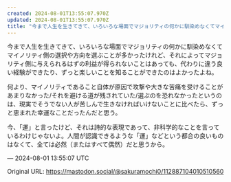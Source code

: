 ```yaml
---
created: 2024-08-01T13:55:07.970Z
updated: 2024-08-01T13:55:07.970Z
title: "今まで人生を生きてきて、いろいろな場面でマジョリティの何かに馴染めなくてマイノリ[...]"
---
```


<p>今まで人生を生きてきて、いろいろな場面でマジョリティの何かに馴染めなくてマイノリティ側の選択や方向を選ぶことが多かったけれど、それによってマジョリティ側に与えられるはずの利益が得られないことはあっても、代わりに違う良い経験ができたり、ずっと楽しいことを知ることができたのはよかったよね。</p><p>何より、マイノリティであること自体が原因で攻撃や大きな苦痛を受けることがあまりなかった/それを避ける道が残されていた/選ぶのを恐れなかったというのは、現実でそうでない人が苦しんで生きなければいけないことに比べたら、ずっと恵まれた幸運なことだったんだと思う。</p><p>今、「運」と言ったけど、それは詩的な表現であって、非科学的なことを言っているわけじゃないよ。人間が認識できるような「運」などという都合の良いものはなくて、全ては必然（またはすべて偶然）だと思うから。</p>

&mdash; 2024-08-01 13:55:07 UTC

Original URL: https://mastodon.social/@sakuramochi0/112887104010510560

